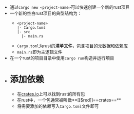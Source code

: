 - 通过``cargo new <project-name>``可以快速创建一个新的rust项目
- 一个新的空白rust项目的典型结构为：
	- ```
	  <project-name>
	  |- Cargo.toml
	  |- src
	    |- main.rs
	  ```
	- ``Cargo.toml``为rust的**清单文件**，包含项目的元数据和依赖库
	- ``main.rs``即为主逻辑文件
- 在一个rust的项目目录中使用``cargo run``构造并运行项目
- # 添加依赖
	- 在[crates.io](https://crates.io/)上可以找到rust的所有包
	- 在rust中，一个包通常被叫做**[[$red]]==crates==**
	- 将需要添加的依赖写入``Cargo.toml``文件即可